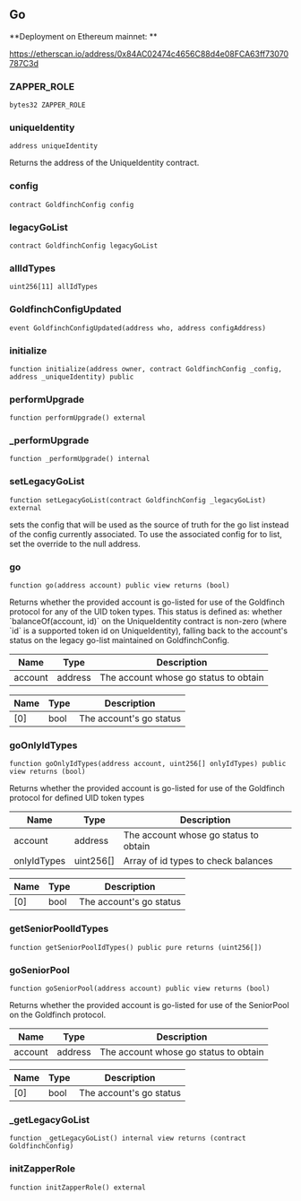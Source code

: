 ## Go

**Deployment on Ethereum mainnet: **

https://etherscan.io/address/0x84AC02474c4656C88d4e08FCA63ff73070787C3d

### ZAPPER_ROLE

```solidity
bytes32 ZAPPER_ROLE
```

### uniqueIdentity

```solidity
address uniqueIdentity
```

Returns the address of the UniqueIdentity contract.

### config

```solidity
contract GoldfinchConfig config
```

### legacyGoList

```solidity
contract GoldfinchConfig legacyGoList
```

### allIdTypes

```solidity
uint256[11] allIdTypes
```

### GoldfinchConfigUpdated

```solidity
event GoldfinchConfigUpdated(address who, address configAddress)
```

### initialize

```solidity
function initialize(address owner, contract GoldfinchConfig _config, address _uniqueIdentity) public
```

### performUpgrade

```solidity
function performUpgrade() external
```

### _performUpgrade

```solidity
function _performUpgrade() internal
```

### setLegacyGoList

```solidity
function setLegacyGoList(contract GoldfinchConfig _legacyGoList) external
```

sets the config that will be used as the source of truth for the go
list instead of the config currently associated. To use the associated config for to list, set the override
to the null address.

### go

```solidity
function go(address account) public view returns (bool)
```

Returns whether the provided account is go-listed for use of the Goldfinch protocol
for any of the UID token types.
This status is defined as: whether &#x60;balanceOf(account, id)&#x60; on the UniqueIdentity
contract is non-zero (where &#x60;id&#x60; is a supported token id on UniqueIdentity), falling back to the
account&#x27;s status on the legacy go-list maintained on GoldfinchConfig.

| Name | Type | Description |
| ---- | ---- | ----------- |
| account | address | The account whose go status to obtain |

| Name | Type | Description |
| ---- | ---- | ----------- |
| [0] | bool | The account&#x27;s go status |

### goOnlyIdTypes

```solidity
function goOnlyIdTypes(address account, uint256[] onlyIdTypes) public view returns (bool)
```

Returns whether the provided account is go-listed for use of the Goldfinch protocol
for defined UID token types

| Name | Type | Description |
| ---- | ---- | ----------- |
| account | address | The account whose go status to obtain |
| onlyIdTypes | uint256[] | Array of id types to check balances |

| Name | Type | Description |
| ---- | ---- | ----------- |
| [0] | bool | The account&#x27;s go status |

### getSeniorPoolIdTypes

```solidity
function getSeniorPoolIdTypes() public pure returns (uint256[])
```

### goSeniorPool

```solidity
function goSeniorPool(address account) public view returns (bool)
```

Returns whether the provided account is go-listed for use of the SeniorPool on the Goldfinch protocol.

| Name | Type | Description |
| ---- | ---- | ----------- |
| account | address | The account whose go status to obtain |

| Name | Type | Description |
| ---- | ---- | ----------- |
| [0] | bool | The account&#x27;s go status |

### _getLegacyGoList

```solidity
function _getLegacyGoList() internal view returns (contract GoldfinchConfig)
```

### initZapperRole

```solidity
function initZapperRole() external
```

